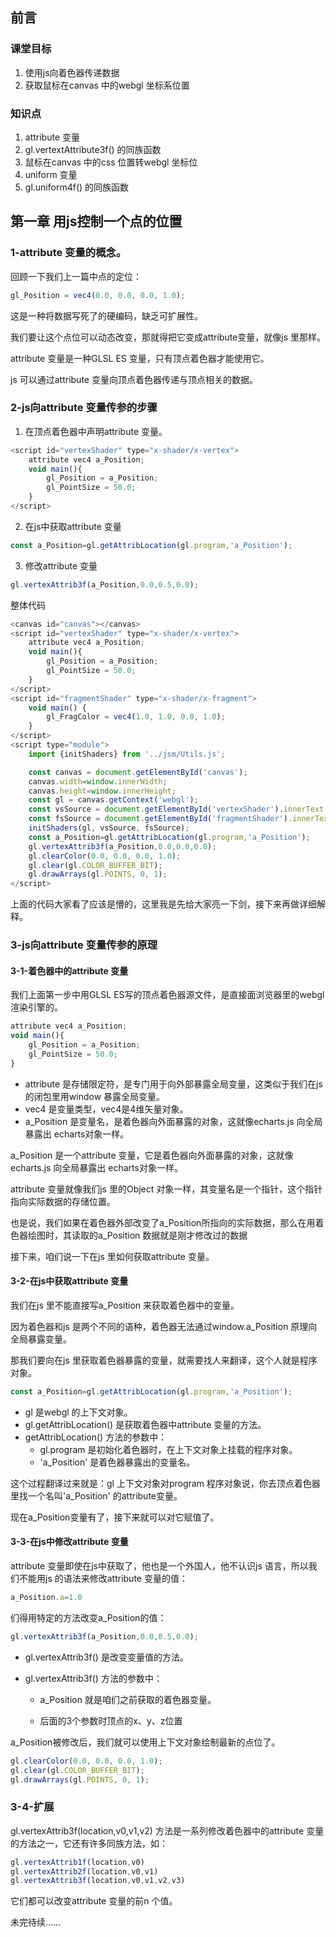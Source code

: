 ## 前言



### 课堂目标  

1. 使用js向着色器传递数据
2. 获取鼠标在canvas 中的webgl 坐标系位置



### 知识点  

1. attribute 变量
2. gl.vertextAttribute3f() 的同族函数
3. 鼠标在canvas 中的css 位置转webgl 坐标位
4. uniform 变量
5. gl.uniform4f() 的同族函数





## 第一章 用js控制一个点的位置



### 1-attribute 变量的概念。

回顾一下我们上一篇中点的定位：

```js
gl_Position = vec4(0.0, 0.0, 0.0, 1.0);
```

这是一种将数据写死了的硬编码，缺乏可扩展性。

我们要让这个点位可以动态改变，那就得把它变成attribute变量，就像js 里那样。

attribute 变量是一种GLSL ES 变量，只有顶点着色器才能使用它。

js 可以通过attribute 变量向顶点着色器传递与顶点相关的数据。



### 2-js向attribute 变量传参的步骤

1. 在顶点着色器中声明attribute 变量。

```js
<script id="vertexShader" type="x-shader/x-vertex">
    attribute vec4 a_Position;
    void main(){
        gl_Position = a_Position;
        gl_PointSize = 50.0;
    }
</script>
```



2. 在js中获取attribute 变量

```js
const a_Position=gl.getAttribLocation(gl.program,'a_Position');
```



3.   修改attribute 变量  

```js
gl.vertexAttrib3f(a_Position,0.0,0.5,0.0);
```



整体代码

```js
<canvas id="canvas"></canvas>
<script id="vertexShader" type="x-shader/x-vertex">
    attribute vec4 a_Position;
    void main(){
        gl_Position = a_Position;
        gl_PointSize = 50.0;
    }
</script>
<script id="fragmentShader" type="x-shader/x-fragment">
    void main() {
        gl_FragColor = vec4(1.0, 1.0, 0.0, 1.0);
    }
</script>
<script type="module">
    import {initShaders} from '../jsm/Utils.js';

    const canvas = document.getElementById('canvas');
    canvas.width=window.innerWidth;
    canvas.height=window.innerHeight;
    const gl = canvas.getContext('webgl');
    const vsSource = document.getElementById('vertexShader').innerText;
    const fsSource = document.getElementById('fragmentShader').innerText;
    initShaders(gl, vsSource, fsSource);
    const a_Position=gl.getAttribLocation(gl.program,'a_Position');
    gl.vertexAttrib3f(a_Position,0.0,0.0,0.0);
    gl.clearColor(0.0, 0.0, 0.0, 1.0);
    gl.clear(gl.COLOR_BUFFER_BIT);
    gl.drawArrays(gl.POINTS, 0, 1);
</script>
```



上面的代码大家看了应该是懵的，这里我是先给大家亮一下剑，接下来再做详细解释。



### 3-js向attribute 变量传参的原理

#### 3-1-着色器中的attribute 变量

我们上面第一步中用GLSL ES写的顶点着色器源文件，是直接面浏览器里的webgl 渲染引擎的。

```js
attribute vec4 a_Position;
void main(){
    gl_Position = a_Position;
    gl_PointSize = 50.0;
}
```

- attribute 是存储限定符，是专门用于向外部暴露全局变量，这类似于我们在js 的闭包里用window 暴露全局变量。
- vec4 是变量类型，vec4是4维矢量对象。
- a_Position 是变量名，是着色器向外面暴露的对象，这就像echarts.js 向全局暴露出 echarts对象一样。

a_Position 是一个attribute 变量，它是着色器向外面暴露的对象，这就像echarts.js 向全局暴露出 echarts对象一样。

attribute 变量就像我们js 里的Object 对象一样，其变量名是一个指针，这个指针指向实际数据的存储位置。

也是说，我们如果在着色器外部改变了a_Position所指向的实际数据，那么在用着色器绘图时，其读取的a_Position 数据就是刚才修改过的数据

接下来，咱们说一下在js 里如何获取attribute 变量。



#### 3-2-在js中获取attribute 变量

我们在js 里不能直接写a_Position 来获取着色器中的变量。

因为着色器和js 是两个不同的语种，着色器无法通过window.a_Position 原理向全局暴露变量。

那我们要向在js 里获取着色器暴露的变量，就需要找人来翻译，这个人就是程序对象。

```js
const a_Position=gl.getAttribLocation(gl.program,'a_Position');
```

- gl 是webgl 的上下文对象。
- gl.getAttribLocation() 是获取着色器中attribute 变量的方法。
- getAttribLocation() 方法的参数中：
  - gl.program 是初始化着色器时，在上下文对象上挂载的程序对象。
  - 'a_Position' 是着色器暴露出的变量名。

这个过程翻译过来就是：gl 上下文对象对program 程序对象说，你去顶点着色器里找一个名叫'a_Position'  的attribute变量。

现在a_Position变量有了，接下来就可以对它赋值了。



#### 3-3-在js中修改attribute 变量

attribute 变量即使在js中获取了，他也是一个外国人，他不认识js 语言，所以我们不能用js 的语法来修改attribute 变量的值：

```js
a_Position.a=1.0
```

们得用特定的方法改变a_Position的值：

```js
gl.vertexAttrib3f(a_Position,0.0,0.5,0.0);
```

- gl.vertexAttrib3f() 是改变变量值的方法。

- gl.vertexAttrib3f() 方法的参数中：

  - a_Position 就是咱们之前获取的着色器变量。

  - 后面的3个参数时顶点的x、y、z位置

    

a_Position被修改后，我们就可以使用上下文对象绘制最新的点位了。

```js
gl.clearColor(0.0, 0.0, 0.0, 1.0);
gl.clear(gl.COLOR_BUFFER_BIT);
gl.drawArrays(gl.POINTS, 0, 1);
```



### 3-4-扩展

gl.vertexAttrib3f(location,v0,v1,v2) 方法是一系列修改着色器中的attribute 变量的方法之一，它还有许多同族方法，如：

```js
gl.vertexAttrib1f(location,v0) 
gl.vertexAttrib2f(location,v0,v1)
gl.vertexAttrib3f(location,v0,v1,v2,v3)
```

它们都可以改变attribute 变量的前n 个值。



未完待续……













